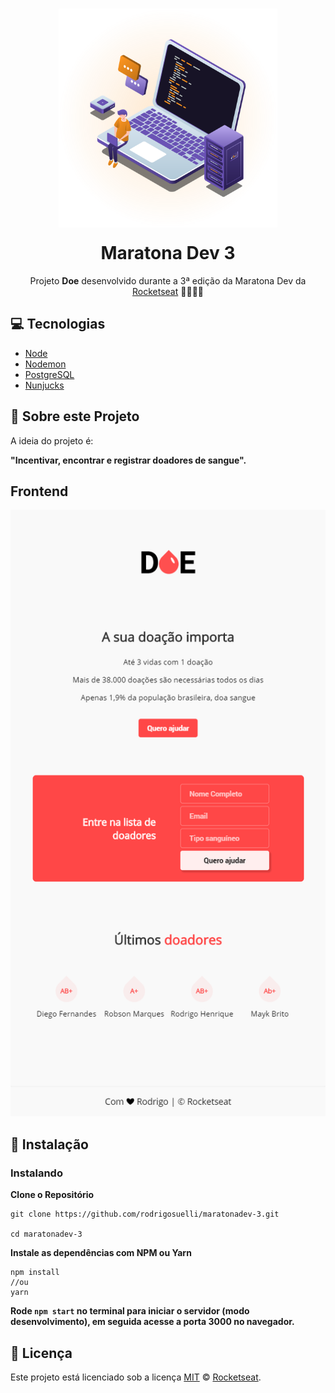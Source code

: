 <p align="center">
<img src="./static/maratonadev.svg" 
style="margin: -15px 0;"
width="350px"
align="center" 
alt="maratonadev3">
</p>
<h1 align="center" >Maratona Dev 3</h1>
<p align="center">Projeto <strong>Doe</strong> desenvolvido durante a 3ª edição da Maratona Dev da <a href="https://rocketseat.com.br">Rocketseat</a> 🚀👩🏽‍🚀</p>

## 💻 Tecnologias

- [Node](https://nodejs.org/en/)
- [Nodemon](https://nodemon.io/)
- [PostgreSQL](https://www.postgresql.org/)
- [Nunjucks](https://mozilla.github.io/nunjucks/)

## 🤔 Sobre este Projeto

A ideia do projeto é: 

**"Incentivar, encontrar e registrar doadores de sangue".**

## Frontend
![Frontend](./static/frontend(1).png)
## 🚀 Instalação

### Instalando
**Clone o Repositório**

```
git clone https://github.com/rodrigosuelli/maratonadev-3.git

cd maratonadev-3
```

**Instale as dependências com NPM ou Yarn**

```
npm install
//ou
yarn
```

**Rode `npm start` no terminal para iniciar o servidor (modo desenvolvimento), em seguida acesse a porta 3000 no navegador.**

## :memo: Licença
Este projeto está licenciado sob a licença [MIT](./LICENSE) &copy; [Rocketseat](https://rocketseat.com.br/).
